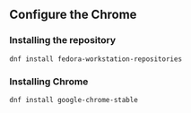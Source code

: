 ## Configure the Chrome 

### Installing the repository
```
dnf install fedora-workstation-repositories
```
### Installing Chrome
```
dnf install google-chrome-stable
```
